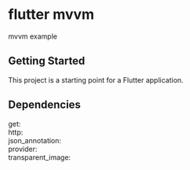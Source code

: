 # flutter mvvm

mvvm example

## Getting Started

This project is a starting point for a Flutter application.

## Dependencies
get:   
http:   
json_annotation:   
provider:   
transparent_image:   